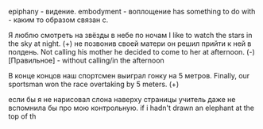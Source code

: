epiphany - видение.
embodyment - воплощениe
has something to do with - каким то образом связан с.

Я люблю смотреть на звёзды в небе по ночам
I like to watch the stars in the sky at night. (+)
не позвонив своей матери он решил прийти к ней в полдень.
Not calling his mother he decided to come to her at afternoon. (-)
[Правильное] - without calling/in the afternoon

В конце концов наш спортсмен выиграл гонку на 5 метров.
Finally, our sportsman won the race overtaking by 5 meters. (+)

если бы я не нарисовал слона наверху страницы учитель даже не вспомнила бы про мою контрольную.
if i hadn't drawn an elephant at the top of th